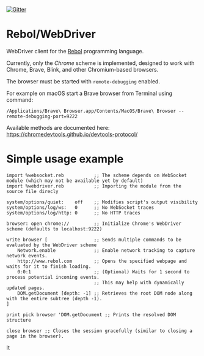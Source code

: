 [![Gitter](https://badges.gitter.im/rebol3/community.svg)](https://app.gitter.im/#/room/#Rebol3:gitter.im)

# Rebol/WebDriver

WebDriver client for the [Rebol](https://github.com/Oldes/Rebol3) programming language.

Currently, only the _Chrome_ scheme is implemented, designed to work with Chrome, Brave, Blink, and other Chromium-based browsers.

The browser must be started with `remote-debugging` enabled.

For example on macOS start a Brave browser from Terminal using command:

```terminal
/Applications/Brave\ Browser.app/Contents/MacOS/Brave\ Browser --remote-debugging-port=9222
```

Available methods are documented here: https://chromedevtools.github.io/devtools-protocol/

# Simple usage example

```rebol
import %websocket.reb           ;; The scheme depends on WebSocket module (which may not be available yet by default)
import %webdriver.reb           ;; Importing the module from the source file direcly

system/options/quiet:    off    ;; Modifies script's output visibility
system/options/log/ws:   0      ;; No WebSocket traces
system/options/log/http: 0      ;; No HTTP traces

browser: open chrome://         ;; Initialize Chrome's WebDriver scheme (defaults to localhost:9222)

write browser [                 ;; Sends multiple commands to be evaluated by the WebDriver scheme
    Network.enable              ;; Enable network tracking to capture network events.
    http://www.rebol.com        ;; Opens the specified webpage and waits for it to finish loading.
    0:0:1                       ;; (Optional) Waits for 1 second to process potential incoming events.
                                ;; This may help with dynamically updated pages.
    DOM.getDocument [depth: -1] ;; Retrieves the root DOM node along with the entire subtree (depth -1).
]

print pick browser 'DOM.getDocument ;; Prints the resolved DOM structure

close browser ;; Closes the session gracefully (similar to closing a page in the browser).
```
It 
